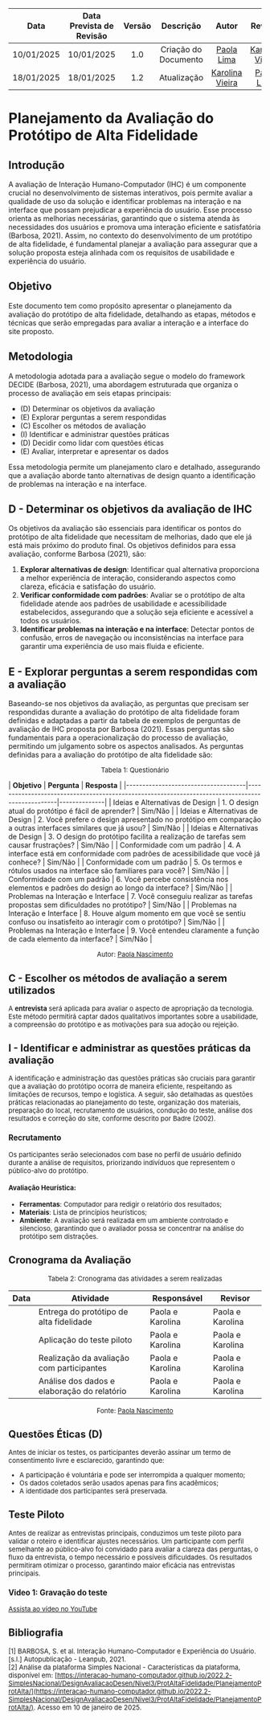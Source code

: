 |    Data    | Data Prevista de Revisão | Versão |      Descrição       |                    Autor                    | Revisor |
| :--------: | :----------------------: | :----: | :------------------: | :-----------------------------------------: | :-----: |
| 10/01/2025 |        10/01/2025        |  1.0   | Criação do Documento | [Paola Lima](https://github.com/paolaalim) | [Karolina Vieira](https://github.com/Karolina91) |
| 18/01/2025 |        18/01/2025        |  1.2   | Atualização          | [Karolina Vieira](https://github.com/Karolina91) | [Paola Lima](https://github.com/paolaalim) |

# Planejamento da Avaliação do Protótipo de Alta Fidelidade

## Introdução
A avaliação de Interação Humano-Computador (IHC) é um componente crucial no desenvolvimento de sistemas interativos, pois permite avaliar a qualidade de uso da solução e identificar problemas na interação e na interface que possam prejudicar a experiência do usuário. Esse processo orienta as melhorias necessárias, garantindo que o sistema atenda às necessidades dos usuários e promova uma interação eficiente e satisfatória (Barbosa, 2021). Assim, no contexto do desenvolvimento de um protótipo de alta fidelidade, é fundamental planejar a avaliação para assegurar que a solução proposta esteja alinhada com os requisitos de usabilidade e experiência do usuário.

## Objetivo
Este documento tem como propósito apresentar o planejamento da avaliação do protótipo de alta fidelidade, detalhando as etapas, métodos e técnicas que serão empregadas para avaliar a interação e a interface do site proposto.

## Metodologia
A metodologia adotada para a avaliação segue o modelo do framework DECIDE (Barbosa, 2021), uma abordagem estruturada que organiza o processo de avaliação em seis etapas principais:

- (D) Determinar os objetivos da avaliação
- (E) Explorar perguntas a serem respondidas
- (C) Escolher os métodos de avaliação
- (I) Identificar e administrar questões práticas
- (D) Decidir como lidar com questões éticas
- (E) Avaliar, interpretar e apresentar os dados

Essa metodologia permite um planejamento claro e detalhado, assegurando que a avaliação aborde tanto alternativas de design quanto a identificação de problemas na interação e na interface.

## D - Determinar os objetivos da avaliação de IHC
Os objetivos da avaliação são essenciais para identificar os pontos do protótipo de alta fidelidade que necessitam de melhorias, dado que ele já está mais próximo do produto final. Os objetivos definidos para essa avaliação, conforme Barbosa (2021), são:

1. **Explorar alternativas de design**: Identificar qual alternativa proporciona a melhor experiência de interação, considerando aspectos como clareza, eficácia e satisfação do usuário.
2. **Verificar conformidade com padrões**: Avaliar se o protótipo de alta fidelidade atende aos padrões de usabilidade e acessibilidade estabelecidos, assegurando que a solução seja eficiente e acessível a todos os usuários.
3. **Identificar problemas na interação e na interface**: Detectar pontos de confusão, erros de navegação ou inconsistências na interface para garantir uma experiência de uso mais fluida e eficiente.

## E - Explorar perguntas a serem respondidas com a avaliação
Baseando-se nos objetivos da avaliação, as perguntas que precisam ser respondidas durante a avaliação do protótipo de alta fidelidade foram definidas e adaptadas a partir da tabela de exemplos de perguntas de avaliação de IHC proposta por Barbosa (2021). Essas perguntas são fundamentais para a operacionalização do processo de avaliação, permitindo um julgamento sobre os aspectos analisados. As perguntas definidas para a avaliação do protótipo de alta fidelidade são:

<font size="2"><p style="text-align: center">Tabela 1: Questionário</p></font>
| **Objetivo**                       | **Pergunta**                                                                                   | **Resposta** |
|-------------------------------------|-------------------------------------------------------------------------------------------------|--------------|
| Ideias e Alternativas de Design     | 1. O design atual do protótipo é fácil de aprender?                                             |     Sim/Não         |
| Ideias e Alternativas de Design     | 2. Você prefere o design apresentado no protótipo em comparação a outras interfaces similares que já usou? |      Sim/Não         |
| Ideias e Alternativas de Design     | 3. O design do protótipo facilita a realização de tarefas sem causar frustrações?              |  Sim/Não             |
| Conformidade com um padrão          | 4. A interface está em conformidade com padrões de acessibilidade que você já conhece?         |     Sim/Não          |
| Conformidade com um padrão          | 5. Os termos e rótulos usados na interface são familiares para você?                           |        Sim/Não       |
| Conformidade com um padrão          | 6. Você percebe consistência nos elementos e padrões do design ao longo da interface?          |     Sim/Não          |
| Problemas na Interação e Interface  | 7. Você conseguiu realizar as tarefas propostas sem dificuldades no protótipo?                 |    Sim/Não           |
| Problemas na Interação e Interface  | 8. Houve algum momento em que você se sentiu confuso ou insatisfeito ao interagir com o protótipo? |       Sim/Não        |
| Problemas na Interação e Interface  | 9. Você entendeu claramente a função de cada elemento da interface?                            |         Sim/Não      |

<font size="2"><p style="text-align: center">Autor:
[Paola Nascimento](https://github.com/paolaali)

## C - Escolher os métodos de avaliação a serem utilizados

A **entrevista** será aplicada para avaliar o aspecto de apropriação da tecnologia. Este método permitirá captar dados qualitativos importantes sobre a usabilidade, a compreensão do protótipo e as motivações para sua adoção ou rejeição.

## I - Identificar e administrar as questões práticas da avaliação

A identificação e administração das questões práticas são cruciais para garantir que a avaliação do protótipo ocorra de maneira eficiente, respeitando as limitações de recursos, tempo e logística. A seguir, são detalhadas as questões práticas relacionadas ao planejamento do teste, organização dos materiais, preparação do local, recrutamento de usuários, condução do teste, análise dos resultados e correção do site, conforme descrito por Badre (2002).

### Recrutamento
Os participantes serão selecionados com base no perfil de usuário definido durante a análise de requisitos, priorizando indivíduos que representem o público-alvo do protótipo.

#### Avaliação Heurística:
- **Ferramentas**: Computador para redigir o relatório dos resultados;
- **Materiais**: Lista de princípios heurísticos;
- **Ambiente**: A avaliação será realizada em um ambiente controlado e silencioso, garantindo que o avaliador possa se concentrar na análise do protótipo sem distrações.

## Cronograma da Avaliação

<font size="2"><p style="text-align: center">Tabela 2: Cronograma das atividades a serem realizadas</p></font>

| Data       | Atividade                              | Responsável         | Revisor        |
|------------|----------------------------------------|---------------------|----------------|
|            | Entrega do protótipo de alta fidelidade | Paola e Karolina    | Paola e Karolina |
|            | Aplicação do teste piloto              | Paola e Karolina    | Paola e Karolina |
|            | Realização da avaliação com participantes | Paola e Karolina    | Paola e Karolina |
|            | Análise dos dados e elaboração do relatório | Paola e Karolina    | Paola e Karolina |

<font size="2"><p style="text-align: center">Fonte:
[Paola Nascimento](https://github.com/paolaalim)

## Questões Éticas (D)

Antes de iniciar os testes, os participantes deverão assinar um termo de consentimento livre e esclarecido, garantindo que:

- A participação é voluntária e pode ser interrompida a qualquer momento;
- Os dados coletados serão usados apenas para fins acadêmicos;
- A identidade dos participantes será preservada.

## Teste Piloto

Antes de realizar as entrevistas principais, conduzimos um teste piloto para validar o roteiro e identificar ajustes necessários. Um participante com perfil semelhante ao público-alvo foi convidado para avaliar a clareza das perguntas, o fluxo da entrevista, o tempo necessário e possíveis dificuldades. Os resultados permitiram otimizar o processo, garantindo maior eficácia nas entrevistas principais.

### Video 1: Gravação do teste

[Assista ao vídeo no YouTube](link)

## Bibliografia
[1] BARBOSA, S. et al. Interação Humano-Computador e Experiência do Usuário. [s.l.] Autopublicação - Leanpub, 2021.  
[2] Análise da plataforma Simples Nacional - Características da plataforma, disponível em: [https://interacao-humano-computador.github.io/2022.2-SimplesNacional/DesignAvaliacaoDesen/Nivel3/ProtAltaFidelidade/PlanejamentoProtAlta/](https://interacao-humano-computador.github.io/2022.2-SimplesNacional/DesignAvaliacaoDesen/Nivel3/ProtAltaFidelidade/PlanejamentoProtAlta/). Acesso em 10 de janeiro de 2025.
